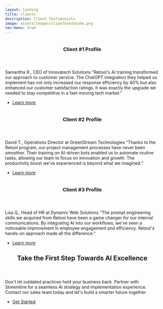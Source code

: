 ```yaml
---
layout: landing
title: Clients
description: Client Testimonials
image: assets/images/clienthandshake.png
nav-menu: true
---
```


<!-- Two -->
<section id="two" class="spotlights">
    <section>
        <a href="3.about.html" class="image">
            <img src="{{ site.baseurl }}/assets/images/coffeerobot.png" alt="" data-position="center center" />
        </a>
        <div class="content">
            <div class="inner">
                <header class="major">
                    <h3>Client #1 Profile</h3>
                </header>
                <p>Samantha R., CEO of Innovatech Solutions
"Retool's AI training transformed our approach to customer service. The ChatGPT integration they helped us implement has not only increased our response efficiency by 40% but also enhanced our customer satisfaction ratings. It was exactly the upgrade we needed to stay competitive in a fast-moving tech market."</p>
                <ul class="actions">
                    <li><a href="3.about.html" class="button">Learn more</a></li>
                </ul>
            </div>
        </div>
    </section>
    <section>
        <a href="3.about.html" class="image">
            <img src="{{ site.baseurl }}/assets/images/coffeerobot.png" alt="" data-position="top center" />
        </a>
        <div class="content">
            <div class="inner">
                <header class="major">
                    <h3>Client #2 Profile</h3>
                </header>
                <p>David T., Operations Director at GreenStream Technologies
"Thanks to the Retool program, our project management processes have never been smoother. Their training on AI-driven bots enabled us to automate routine tasks, allowing our team to focus on innovation and growth. The productivity boost we've experienced is beyond what we imagined."</p>
                <ul class="actions">
                    <li><a href="3.about.html" class="button">Learn more</a></li>
                </ul>
            </div>
        </div>
    </section>
    <section>
        <a href="3.about.html" class="image">
            <img src="{{ site.baseurl }}/assets/images/coffeerobot.png" alt="" data-position="25% 25%" />
        </a>
        <div class="content">
            <div class="inner">
                <header class="major">
                    <h3>Client #3 Profile</h3>
                </header>
                <p>Lisa Q., Head of HR at Dynamic Web Solutions
"The prompt engineering skills we acquired from Retool have been a game changer for our internal communications. By integrating AI into our workflows, we've seen a noticeable improvement in employee engagement and efficiency. Retool's hands-on approach made all the difference."</p>
                <ul class="actions">
                    <li><a href="3.about.html" class="button">Learn more</a></li>
                </ul>
            </div>
        </div>
    </section>
</section>

<!-- Three -->
<section id="three">
    <div class="inner">
        <header class="major">
            <h2>Take the First Step Towards AI Excellence</h2>
        </header>
        <p>
Don't let outdated practices hold your business back. Partner with Streemline for a seamless AI strategy and implementation experience. Contact our sales team today and let's build a smarter future together.</p>
        <ul class="actions">
            <li><a href="contact.html" class="button next">Get Started</a></li>
        </ul>
    </div>
</section>